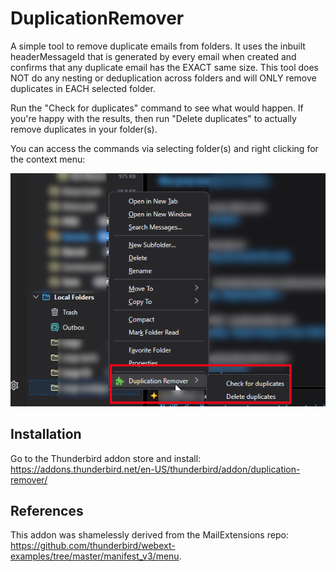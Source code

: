 # DuplicationRemover
A simple tool to remove duplicate emails from folders. It uses the inbuilt headerMessageId that is generated by every email when created and confirms that any duplicate email has the EXACT same size. This tool does NOT do any nesting or deduplication across folders and will ONLY remove duplicates in EACH selected folder.

Run the "Check for duplicates" command to see what would happen. If you're happy with the results, then run "Delete duplicates" to actually remove duplicates in your folder(s).

You can access the commands via selecting folder(s) and right clicking for the context menu: 

![command menu](/images/ContextMenu.png)

## Installation
Go to the Thunderbird addon store and install: https://addons.thunderbird.net/en-US/thunderbird/addon/duplication-remover/

## References
This addon was shamelessly derived from the MailExtensions repo: https://github.com/thunderbird/webext-examples/tree/master/manifest_v3/menu.

